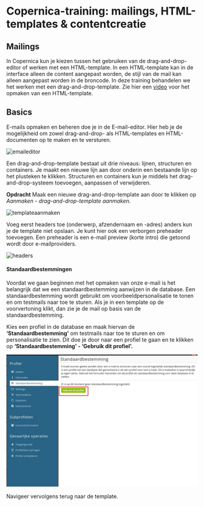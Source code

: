 # Copernica-training: mailings, HTML-templates & contentcreatie

## Mailings

In Copernica kun je kiezen tussen het gebruiken van de drag-and-drop-editor of werken met een HTML-template. In een HTML-template kan in de interface alleen de content aangepast worden, de stijl van de mail kan alleen aangepast worden in de broncode. In deze training behandelen we het werken met een drag-and-drop-template. Zie hier een [video](https://www.youtube.com/watch?v=n2AHLxqrRe0&feature=youtu.be) voor het opmaken van een HTML-template. 

## Basics

E-mails opmaken en beheren doe je in de E-mail-editor. Hier heb je de mogelijkheid om zowel drag-and-drop- als HTML-templates en HTML-documenten op te maken en te versturen.

![emaileditor](https://user-images.githubusercontent.com/94605656/166652834-ba3ec558-5356-4518-8a50-1a2826749b8e.png)

Een drag-and-drop-template bestaat uit drie niveaus: lijnen, structuren en containers. Je maakt een nieuwe lijn aan door onderin een bestaande lijn op het plusteken te klikken. Structuren en containers kun je middels het drag-and-drop-systeem toevoegen, aanpassen of verwijderen. 

**Opdracht**
Maak een nieuwe drag-and-drop-template aan door te klikken op _Aanmaken - drag-and-drop-template aanmaken_.

![templateaanmaken](https://user-images.githubusercontent.com/94605656/166653182-ff1a1bcf-e9ce-45c7-abce-4c9771ed8509.png)

Voeg eerst headers toe (onderwerp, afzendernaam en -adres) anders kun je de template niet opslaan. Je kunt hier ook een verborgen preheader toevoegen. Een preheader is een e-mail preview (korte intro) die getoond wordt door e-mailproviders.

![headers](https://user-images.githubusercontent.com/94605656/166653361-71b4e62d-d8b1-4679-8757-48dfea21f4c1.png)

#### Standaardbestemmingen

Voordat we gaan beginnen met het opmaken van onze e-mail is het belangrijk dat we een standaardbestemming aanwijzen in de database. Een standaardbestemming wordt gebruikt om voorbeeldpersonalisatie te tonen en om testmails naar toe te sturen. Als je in een template op de voorvertoning klikt, dan zie je de mail op basis van de standaardbestemming.

Kies een profiel in de database en maak hiervan de **‘Standaardbestemming’** om testmails naar toe te sturen en om personalisatie te zien. Dit doe je door naar een profiel te gaan en te klikken op **‘Standaardbestemming’ - ‘Gebruik dit profiel’.**

![Standaardbestemming instellen](../images/nl/standaardbestemming-instellen.png)

Navigeer vervolgens terug naar de template. 
